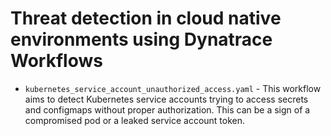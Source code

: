 # Threat detection in cloud native environments using Dynatrace Workflows

* `kubernetes_service_account_unauthorized_access.yaml` - This workflow aims to detect Kubernetes service accounts trying to access secrets and configmaps without proper authorization. This can be a sign of a compromised pod or a leaked service account token. 
